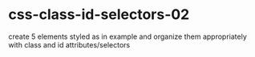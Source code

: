 # css-class-id-selectors-02
create 5 elements styled as in example and organize them appropriately with class and id attributes/selectors